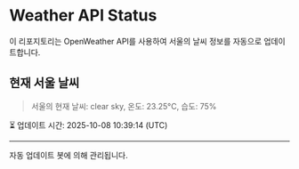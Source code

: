 
# Weather API Status

이 리포지토리는 OpenWeather API를 사용하여 서울의 날씨 정보를 자동으로 업데이트합니다.

## 현재 서울 날씨
> 서울의 현재 날씨: clear sky, 온도: 23.25°C, 습도: 75%

⏳ 업데이트 시간: 2025-10-08 10:39:14 (UTC)

---
자동 업데이트 봇에 의해 관리됩니다.
